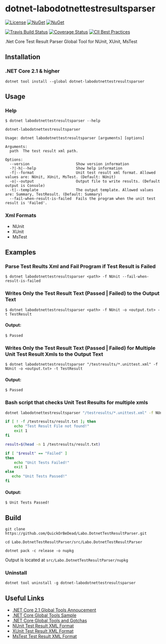 dotnet-labodotnettestresultsparser
============

[![License](http://img.shields.io/:license-mit-blue.svg)](https://quickorbedead.mit-license.org)
[![NuGet][main-nuget-badge]][main-nuget] 
[![NuGet][nuget-dl-badge]][main-nuget]

[main-nuget]: https://www.nuget.org/packages/dotnet-labodotnettestresultsparser/
[main-nuget-badge]: https://img.shields.io/nuget/v/dotnet-labodotnettestresultsparser.svg?style=flat-square&label=nuget
[nuget-dl-badge]: https://img.shields.io/nuget/dt/dotnet-labodotnettestresultsparser.svg?style=flat-square
[![Travis Build Status](https://img.shields.io/travis/QuickOrBeDead/Labo.DotnetTestResultParser.svg)](https://travis-ci.org/QuickOrBeDead/Labo.DotnetTestResultParser)
[![Coverage Status](https://coveralls.io/repos/github/QuickOrBeDead/Labo.DotnetTestResultParser/badge.svg?branch=master)](https://coveralls.io/github/QuickOrBeDead/Labo.DotnetTestResultParser?branch=master)
[![CII Best Practices](https://bestpractices.coreinfrastructure.org/projects/2144/badge)](https://bestpractices.coreinfrastructure.org/projects/2144)

.Net Core Test Result Parser Global Tool for NUnit, XUnit, MsTest

## Installation

### .NET Core 2.1 & higher
```
dotnet tool install --global dotnet-labodotnettestresultsparser
```
## Usage

### Help

```
$ dotnet labodotnettestresultsparser --help

dotnet-labodotnettestresultsparser

Usage: dotnet labodotnettestresultsparser [arguments] [options]

Arguments:
  path  The test result xml path.

Options:
  --version                     Show version information
  -?|-h|--help                  Show help information
  -f|--format                   Unit test result xml format. Allowed values are: NUnit, XUnit, MsTest. (Default: NUnit)
  -o|--output                   Output file to write results. (Default output is Console)
  -t|--template                 The output template. Allowed values are: Summary, TestResult. (Default: Summary)
  --fail-when-result-is-failed  Fails the program when the unit test result is 'Failed'.
```

### Xml Formats

* NUnit
* XUnit
* MsTest

## Examples

### Parse Test Reults Xml and Fail Program if Test Result is Failed

```
$ dotnet labodotnettestresultsparser <path> -f NUnit --fail-when-result-is-failed
```

### Writes Only the Test Result Text (Passed | Failed) to the Output Text

```
$ dotnet labodotnettestresultsparser <path> -f NUnit -o <output.txt> -t TestResult
```

#### Output:

```
$ Passed
```

### Writes Only the Test Result  Text (Passed | Failed) for Multiple Unit Test Result Xmls to the Output Text

```
$ dotnet labodotnettestresultsparser "/testresults/*.unittest.xml" -f NUnit -o <output.txt> -t TestResult
```

#### Output:

```
$ Passed
```

### Bash script that checks Unit Test Results for multiple xmls

```bash
dotnet labodotnettestresultsparser "/testresults/*.unittest.xml" -f NUnit -o /testresults/result.txt -t TestResult

if [ ! -f /testresults/result.txt ]; then
    echo "Test Result File not found!"
    exit 1
fi

result=$(head -n 1 /testresults/result.txt)

if [ "$result" == "Failed" ]
then
    echo "Unit Tests Failed!"
    exit 1
else
   echo "Unit Tests Passed!"
fi
```

#### Output:

```
$ Unit Tests Passed!
```

## Build

```
git clone https://github.com/QuickOrBeDead/Labo.DotnetTestResultParser.git
```
```
cd Labo.DotnetTestResultParser/src/Labo.DotnetTestResultParser
```
```
dotnet pack -c release -o nupkg
```

Output is located at ```src/Labo.DotnetTestResultParser/nupkg```

### Uninstall

```
dotnet tool uninstall -g dotnet-labodotnettestresultsparser
```

## Useful Links

* [.NET Core 2.1 Global Tools Annoucement](https://blogs.msdn.microsoft.com/dotnet/2018/02/27/announcing-net-core-2-1-preview-1/#global-tools)
* [.NET Core Global Tools Sample](https://github.com/dotnet/core/blob/master/samples/dotnetsay/README.md)
* [.NET Core Global Tools and Gotchas](https://www.natemcmaster.com/blog/2018/02/02/dotnet-global-tool/)
* [NUnit Test Result XML Format](https://github.com/nunit/docs/wiki/Test-Result-XML-Format)
* [XUnit Test Result XML Format](https://xunit.github.io/docs/format-xml-v2)
* [MsTest Test Result XML Format](https://wiki.jenkins.io/display/JENKINS/MSTest+Plugin)